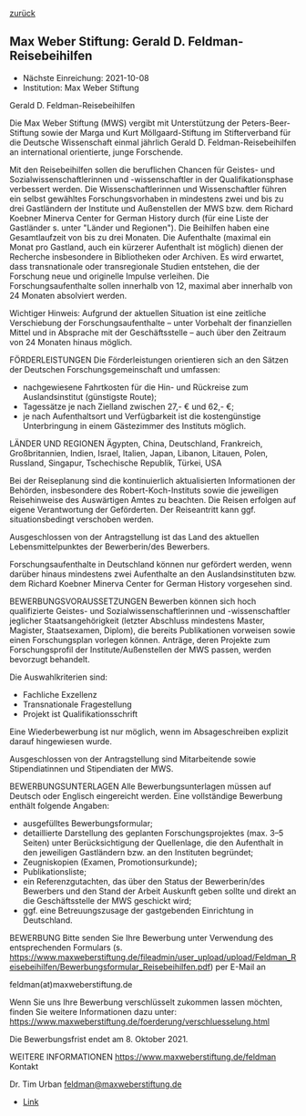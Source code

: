 [zurück](/funding/)

## Max Weber Stiftung: Gerald D. Feldman-Reisebeihilfen

* Nächste Einreichung: 2021-10-08
* Institution: Max Weber Stiftung

Gerald D. Feldman-Reisebeihilfen

Die Max Weber Stiftung (MWS) vergibt mit Unterstützung der Peters-Beer-Stiftung sowie der Marga und Kurt Möllgaard-Stiftung im Stifterverband für die Deutsche Wissenschaft einmal jährlich Gerald D. Feldman-Reisebeihilfen an international orientierte, junge Forschende.

Mit den Reisebeihilfen sollen die beruflichen Chancen für Geistes- und Sozialwissenschaftlerinnen und -wissenschaftler in der Qualifikationsphase verbessert werden. Die Wissenschaftlerinnen und Wissenschaftler führen ein selbst gewähltes Forschungsvorhaben in mindestens zwei und bis zu drei Gastländern der Institute und Außenstellen der MWS bzw. dem Richard Koebner Minerva Center for German History durch (für eine Liste der Gastländer s. unter "Länder und Regionen"). Die Beihilfen haben eine Gesamtlaufzeit von bis zu drei Monaten. Die Aufenthalte (maximal ein Monat pro Gastland, auch ein kürzerer Aufenthalt ist möglich) dienen der Recherche insbesondere in Bibliotheken oder Archiven. Es wird erwartet, dass transnationale oder transregionale Studien entstehen, die der Forschung neue und originelle Impulse verleihen. Die Forschungsaufenthalte sollen innerhalb von 12, maximal aber innerhalb von 24 Monaten absolviert werden.

Wichtiger Hinweis:
Aufgrund der aktuellen Situation ist eine zeitliche Verschiebung der Forschungsaufenthalte – unter Vorbehalt der finanziellen Mittel und in Absprache mit der Geschäftsstelle – auch über den Zeitraum von 24 Monaten hinaus möglich.

FÖRDERLEISTUNGEN
Die Förderleistungen orientieren sich an den Sätzen der Deutschen Forschungsgemeinschaft und umfassen:

- nachgewiesene Fahrtkosten für die Hin- und Rückreise zum Auslandsinstitut (günstigste Route);
- Tagessätze je nach Zielland zwischen 27,- € und 62,- €;
- je nach Aufenthaltsort und Verfügbarkeit ist die kostengünstige Unterbringung in einem Gästezimmer des Instituts möglich.

LÄNDER UND REGIONEN
Ägypten, China, Deutschland, Frankreich, Großbritannien, Indien, Israel, Italien, Japan, Libanon, Litauen, Polen, Russland, Singapur, Tschechische Republik, Türkei, USA

Bei der Reiseplanung sind die kontinuierlich aktualisierten Informationen der Behörden, insbesondere des Robert-Koch-Instituts sowie die jeweiligen Reisehinweise des Auswärtigen Amtes zu beachten. Die Reisen erfolgen auf eigene Verantwortung der Geförderten. Der Reiseantritt kann ggf. situationsbedingt verschoben werden.

Ausgeschlossen von der Antragstellung ist das Land des aktuellen Lebensmittelpunktes der Bewerberin/des Bewerbers.

Forschungsaufenthalte in Deutschland können nur gefördert werden, wenn darüber hinaus mindestens zwei Aufenthalte an den Auslandsinstituten bzw. dem Richard Koebner Minerva Center for German History vorgesehen sind.

BEWERBUNGSVORAUSSETZUNGEN
Bewerben können sich hoch qualifizierte Geistes- und Sozialwissenschaftlerinnen und -wissenschaftler jeglicher Staatsangehörigkeit (letzter Abschluss mindestens Master, Magister, Staatsexamen, Diplom), die bereits Publikationen vorweisen sowie einen Forschungsplan vorlegen können. Anträge, deren Projekte zum Forschungsprofil der Institute/Außenstellen der MWS passen, werden bevorzugt behandelt.

Die Auswahlkriterien sind:
- Fachliche Exzellenz
- Transnationale Fragestellung
- Projekt ist Qualifikationsschrift

Eine Wiederbewerbung ist nur möglich, wenn im Absageschreiben explizit darauf hingewiesen wurde.

Ausgeschlossen von der Antragstellung sind Mitarbeitende sowie Stipendiatinnen und Stipendiaten der MWS.

BEWERBUNGSUNTERLAGEN
Alle Bewerbungsunterlagen müssen auf Deutsch oder Englisch eingereicht werden. Eine vollständige Bewerbung enthält folgende Angaben:

- ausgefülltes Bewerbungsformular;
- detaillierte Darstellung des geplanten Forschungsprojektes (max. 3–5 Seiten) unter Berücksichtigung der Quellenlage, die den Aufenthalt in den jeweiligen Gastländern bzw. an den Instituten begründet;
- Zeugniskopien (Examen, Promotionsurkunde);
- Publikationsliste;
- ein Referenzgutachten, das über den Status der Bewerberin/des Bewerbers und den Stand der Arbeit Auskunft geben sollte und direkt an die Geschäftsstelle der MWS geschickt wird;
- ggf. eine Betreuungszusage der gastgebenden Einrichtung in Deutschland.

BEWERBUNG
Bitte senden Sie Ihre Bewerbung unter Verwendung des entsprechenden Formulars (s. https://www.maxweberstiftung.de/fileadmin/user_upload/upload/Feldman_Reisebeihilfen/Bewerbungsformular_Reisebeihilfen.pdf) per E-Mail an

feldman(at)maxweberstiftung.de

Wenn Sie uns Ihre Bewerbung verschlüsselt zukommen lassen möchten, finden Sie weitere Informationen dazu unter: https://www.maxweberstiftung.de/foerderung/verschluesselung.html

Die Bewerbungsfrist endet am 8. Oktober 2021.

WEITERE INFORMATIONEN
https://www.maxweberstiftung.de/feldman
Kontakt

Dr. Tim Urban
feldman@maxweberstiftung.de

* [Link](https://www.hsozkult.de/grant/id/stip-98754)
